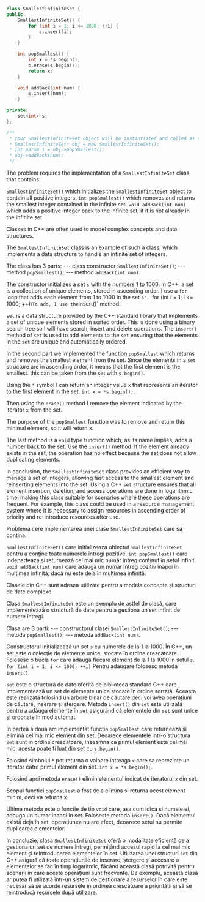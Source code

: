 ```cpp 
class SmallestInfiniteSet {
public:
    SmallestInfiniteSet() {
        for (int i = 1; i <= 1000; ++i) {
            s.insert(i);
        }
    }

    int popSmallest() {
        int x = *s.begin();
        s.erase(s.begin());
        return x;
    }

    void addBack(int num) {
        s.insert(num);
    }

private:
    set<int> s;
};

/**
 * Your SmallestInfiniteSet object will be instantiated and called as such:
 * SmallestInfiniteSet* obj = new SmallestInfiniteSet();
 * int param_1 = obj->popSmallest();
 * obj->addBack(num);
 */

```

The problem requires the implementation of a `SmallestInfiniteSet` class that contains:

`SmallestInfiniteSet()` which initializes the `SmallestInfiniteSet` object to contain all positive integers.
`int popSmallest()` which removes and returns the smallest integer contained in the infinite set.
`void addBack(int num)` which adds a positive integer back to the infinite set, if it is not already in the infinite set.

Classes in C++ are often used to model complex concepts and data structures.

The `SmallestInfiniteSet` class is an example of such a class, which implements a data structure to handle an infinite set of integers.

The class has 3 parts:
--- class constructor `SmallestInfiniteSet()`;
--- method `popSmallest()`;
--- method `addBack(int num)`.

The constructor initializes a set `s` with the numbers 1 to 1000. In C++, a set is a collection of unique elements, stored in ascending order.
I use a `for` loop that adds each element from 1 to 1000 in the set `s'.
`for (int i = 1; i <= 1000; ++i)`
To add, I use the `insert()` method.

`set` is a data structure provided by the C++ standard library that implements a set of unique elements stored in sorted order. This is done using a binary search tree so I will have search, insert and delete operations.
The `insert()` method of `set` is used to add elements to the `set` ensuring that the elements in the `set` are unique and automatically ordered.

In the second part we implemented the function `popSmallest` which returns and removes the smallest element from the set.
Since the elements in a `set` structure are in ascending order, it means that the first element is the smallest. this can be taken from the set with `s.begin()`.

Using the `*` symbol I can return an integer value `x` that represents an iterator to the first element in the set. `int x = *s.begin();`.

Then using the `erase()` method I remove the element indicated by the iterator `x` from the set.

The purpose of the `popSmallest` function was to remove and return this minimal element, so it will return x.

The last method is a `void` type function which, as its name implies, adds a number back to the set. Use the `insert()` method. If the element already exists in the set, the operation has no effect because the set does not allow duplicating elements.

In conclusion, the `SmallestInfiniteSet` class provides an efficient way to manage a set of integers, allowing fast access to the smallest element and reinserting elements into the set. Using a C++ `set` structure ensures that all element insertion, deletion, and access operations are done in logarithmic time, making this class suitable for scenarios where these operations are frequent. For example, this class could be used in a resource management system where it is necessary to assign resources in ascending order of priority and re-introduce resources after use.


Problema cere implementarea unei clase `SmallestInfiniteSet` care sa contina:

`SmallestInfiniteSet()` care initializeaza obiectul `SmallestInfiniteSet` pentru a conține toate numerele întregi pozitive.
`int popSmallest()` care indeparteaza și returnează cel mai mic număr întreg conținut în setul infinit.
`void addBack(int num)` care adauga un număr întreg pozitiv înapoi în mulțimea infinită, dacă nu este deja în mulțimea infinită.

Clasele din C++ sunt adesea utilizate pentru a modela concepte și structuri de date complexe. 

Clasa `SmallestInfiniteSet` este un exemplu de astfel de clasă, care implementează o structură de date pentru a gestiona un set infinit de numere întregi.

Clasa are 3 parti:
--- constructorul clasei `SmallestInfiniteSet()`;
--- metoda `popSmallest()`;
--- metoda `addBack(int num)`.

Constructorul inițializează un set `s` cu numerele de la 1 la 1000. În C++, un set este o colecție de elemente unice, stocate în ordine crescatoare.
Folosesc o bucla `for` care adauga fiecare element de la 1 la 1000 in setul `s`.
`for (int i = 1; i <= 1000; ++i)` 
Pentru adaugare folosesc metoda `insert()`.

`set` este o structură de date oferită de biblioteca standard C++ care implementează un set de elemente unice stocate în ordine sortată. Aceasta este realizată folosind un arbore binar de căutare deci voi avea operațiuni de căutare, inserare și ștergere.
Metoda `insert()` din `set` este utilizată pentru a adăuga elemente în `set` asigurand că elementele din `set` sunt unice și ordonate în mod automat.

In partea a doua am implementat functia `popSmallest` care returnează și elimină cel mai mic element din set.
Deoarece elementele intr-o structura `set` sunt in ordine crescatoare, inseamna ca primul element este cel mai mic. acesta poate fi luat din set cu `s.begin()`.

Folosind simbolul `*` pot returna o valoare intreaga `x` care sa reprezinte un iterator către primul element din set. `int x = *s.begin();`.

Folosind apoi metoda `erase()` elimin elementul indicat de iteratorul `x` din set.

Scopul functiei `popSmallest` a fost de a elimina si returna acest element minim, deci va returna x.

Ultima metoda este o functie de tip `void` care, asa cum idica si numele ei, adauga un numar inapoi in set. Foloseste metoda `insert()`. Dacă elementul există deja în set, operațiunea nu are efect, deoarece setul nu permite duplicarea elementelor.

In concluzie, clasa `SmallestInfiniteSet` oferă o modalitate eficientă de a gestiona un set de numere întregi, permițând accesul rapid la cel mai mic element și reintroducerea elementelor în set. Utilizarea unei structuri `set` din C++ asigură că toate operațiunile de inserare, ștergere și accesare a elementelor se fac în timp logaritmic, făcând această clasă potrivită pentru scenarii în care aceste operațiuni sunt frecvente. De exemplu, această clasă ar putea fi utilizată într-un sistem de gestionare a resurselor în care este necesar să se acorde resursele în ordinea crescătoare a priorității și să se reintroducă resursele după utilizare.